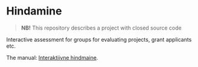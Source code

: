 # Hindamine


> __NB!__ This repository describes a project with closed source code

Interactive assessment for groups for evaluating projects, grant applicants etc.

The manual: [Interaktiivne hindmaine](https://github.com/apajo/hindamine/blob/main/Hindamine_2016_manual.pdf).
